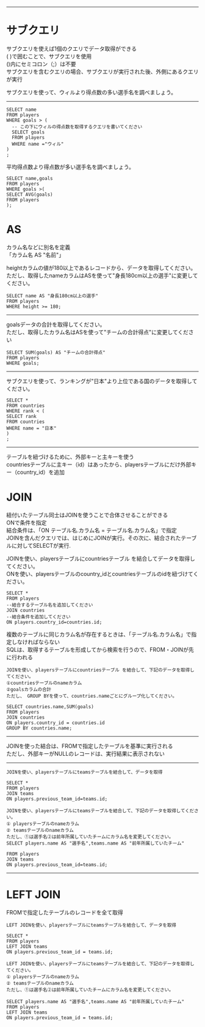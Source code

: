 ***
# サブクエリ  
サブクエリを使えば1個のクエリでデータ取得ができる  
( )で囲むことで、サブクエリを使用  
()内にセミコロン（;）は不要  
サブクエリを含むクエリの場合、サブクエリが実行された後、外側にあるクエリが実行 

サブクエリを使って、ウィルより得点数の多い選手名を調べましょう。  
***
```
SELECT name
FROM players
WHERE goals > (
  -- この下にウィルの得点数を取得するクエリを書いてください
  SELECT goals
  FROM players
  WHERE name ="ウィル" 
)
;
```

平均得点数より得点数が多い選手名を調べましょう。  
```
SELECT name,goals
FROM players
WHERE goals >(
SELECT AVG(goals)
FROM players
);
```
# AS  
カラム名などに別名を定義  
「カラム名 AS "名前"」  

heightカラムの値が180以上であるレコードから、データを取得してください。  
ただし、取得したnameカラムはASを使って"身長180cm以上の選手"に変更してください。  
```
SELECT name AS "身長180cm以上の選手"
FROM players
WHERE height >= 180;
```
***
goalsデータの合計を取得してください。  
ただし、取得したカラム名はASを使って"チームの合計得点"に変更してください  
```
SELECT SUM(goals) AS "チームの合計得点"
FROM players
WHERE goals;
```
***

サブクエリを使って、ランキングが"日本"より上位である国のデータを取得してください。  
```
SELECT *
FROM countries
WHERE rank < (
SELECT rank
FROM countries
WHERE name = "日本" 
)
;
```
***
テーブルを紐づけるために、外部キーと主キーを使う  
countriesテーブルに主キー（id）はあったから、playersテーブルにだけ外部キー（country_id）を追加  
# JOIN  
紐付いたテーブル同士はJOINを使うことで合体させることができる  
ONで条件を指定  
結合条件は、「ON テーブル名.カラム名 = テーブル名.カラム名」で指定  
JOINを含んだクエリでは、はじめにJOINが実行。その次に、結合されたテーブルに対してSELECTが実行.  

JOINを使い、playersテーブルにcountriesテーブル を結合してデータを取得してください。  
ONを使い、playersテーブルのcountry_idとcountriesテーブルのidを紐づけてください。  
```
SELECT *
FROM players
--結合するテーブル名を追加してください
JOIN countries
--結合条件を追加してください
ON players.country_id=countries.id;
```
複数のテーブルに同じカラム名が存在するときは、「テーブル名.カラム名」で指定しなければならない  
SQLは、取得するテーブルを形成してから検索を行うので、FROM・JOINが先に行われる  

```
JOINを使い、playersテーブルにcountriesテーブル を結合して、下記のデータを取得してください。  
①countriesテーブルのnameカラム  
②goalsカラムの合計  
ただし、 GROUP BYを使って、countries.nameごとにグループ化してください。

SELECT countries.name,SUM(goals)
FROM players
JOIN countries
ON players.country_id = countries.id
GROUP BY countries.name;
```

***
JOINを使った結合は、FROMで指定したテーブルを基準に実行される  
ただし、外部キーがNULLのレコードは、実行結果に表示されない
***
```
JOINを使い、playersテーブルにteamsテーブルを結合して、データを取得

SELECT *
FROM players
JOIN teams
ON players.previous_team_id=teams.id;
```

```
JOINを使い、playersテーブルにteamsテーブルを結合して、下記のデータを取得してください。  
① playersテーブルのnameカラム  
② teamsテーブルのnameカラム  
ただし、①は選手名②は前年所属していたチームにカラム名を変更してください。  
SELECT players.name AS "選手名",teams.name AS "前年所属していたチーム"

FROM players
JOIN teams
ON players.previous_team_id=teams.id;
```
***
# LEFT JOIN  
FROMで指定したテーブルのレコードを全て取得  
```
LEFT JOINを使い、playersテーブルにteamsテーブルを結合して、データを取得

SELECT *
FROM players
LEFT JOIN teams
ON players.previous_team_id = teams.id;
```

```
LEFT JOINを使い、playersテーブルにteamsテーブルを結合して、下記のデータを取得してください。  
① playersテーブルのnameカラム  
② teamsテーブルのnameカラム  
ただし、①は選手名②は前年所属していたチームにカラム名を変更してください。

SELECT players.name AS "選手名",teams.name AS "前年所属していたチーム"
FROM players
LEFT JOIN teams
ON players.previous_team_id = teams.id;
```
